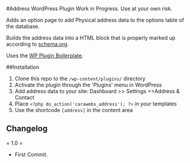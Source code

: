 #Address WordPress Plugin
Work in Progress. Use at your own risk.

Adds an option page to add Physical address data to the options table of the database.

Builds the address data into a HTML block that is properly marked up according to [schema.org](http://schema.org).

Uses the [WP Plugin Boilerplate](https://github.com/DevinVinson/WordPress-Plugin-Boilerplate).

##Installation

1. Clone this repo to the `/wp-content/plugins/` directory
2. Activate the plugin through the 'Plugins' menu in WordPress
3. Add address data to your site: Dashboard >> Settings >>Address & Contact
4. Place `<?php do_action('carawebs_address'); ?>` in your templates
5. Use the shortcode `[address]` in the content area

## Changelog

= 1.0 =
* First Commit.
